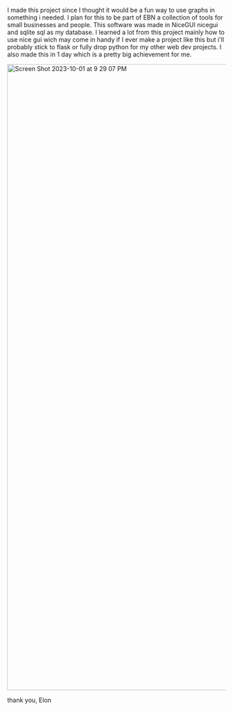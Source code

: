 
I made this project since I thought it would be a fun way to use graphs in something i needed. I plan for this to be part of EBN a collection of tools for small businesses and people. This software was made in NiceGUI nicegui and sqlite sql as my database. I learned a lot from this project mainly how to use nice gui wich may come in handy if I ever make a project like this but i'll probably stick to flask or fully drop python for my other web dev projects. I also made this in 1 day which is a pretty big achievement for me.

<img width="1440" alt="Screen Shot 2023-10-01 at 9 29 07 PM" src="https://github.com/EloniX-X/expense-tracker/assets/62807180/8f49cf8b-2951-4189-bfe7-6fb3d57c88c7">

thank you,
Elon
